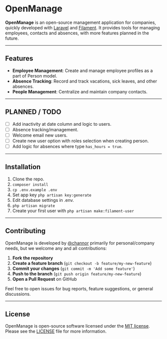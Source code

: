 # OpenManage

**OpenManage** is an open-source management application for companies, quickly developed with [Laravel](https://laravel.com/) and [Filament](https://filamentphp.com/). It provides tools for managing employees, contacts and absences, with more features planned in the future.

---

## Features

- **Employee Management**: Create and manage employee profiles as a part of Person model.
- **Absence Tracking**: Record and track vacations, sick leaves, and other absences.
- **People Management**: Centralize and maintain company contacts.

---

## PLANNED / TODO

- [ ] Add inactivity at date column and logic to users.
- [ ] Absence tracking/management.
- [ ] Welcome email new users.
- [ ] Create new user option with roles selection when creating person.
- [ ] Add logic for absences where type `has_hours = true`.

---

## Installation

1. Clone the repo.
2. `composer install`
3. `cp .env.example .env`
4. Set app key `php artisan key:generate`
5. Edit database settings in .env.
6. `php artisan migrate`
7. Create your first user with `php artisan make:filament-user`

---

## Contributing

OpenManage is developed by [@channor](https://github.com/channor) primarily for personal/company needs, but we welcome any and all contributions:

1. **Fork the repository**  
2. **Create a feature branch** (`git checkout -b feature/my-new-feature`)  
3. **Commit your changes** (`git commit -m 'Add some feature'`)  
4. **Push to the branch** (`git push origin feature/my-new-feature`)  
5. **Open a Pull Request** on GitHub

Feel free to open issues for bug reports, feature suggestions, or general discussions.

---

## License

OpenManage is open-source software licensed under the [MIT license](/LICENSE).  
Please see the [LICENSE](/LICENSE) file for more information.
